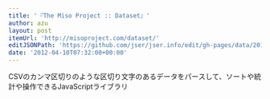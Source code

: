 ```yaml
---
title: '『The Miso Project :: Dataset』'
author: azu
layout: post
itemUrl: 'http://misoproject.com/dataset/'
editJSONPath: 'https://github.com/jser/jser.info/edit/gh-pages/data/2012/04/index.json'
date: '2012-04-10T07:32:00+00:00'
---
```

CSVのカンマ区切りのような区切り文字のあるデータをパースして、ソートや統計や操作できるJavaScriptライブラリ

